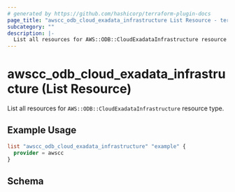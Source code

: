 ```yaml
---
# generated by https://github.com/hashicorp/terraform-plugin-docs
page_title: "awscc_odb_cloud_exadata_infrastructure List Resource - terraform-provider-awscc"
subcategory: ""
description: |-
  List all resources for AWS::ODB::CloudExadataInfrastructure resource type.
---
```


# awscc_odb_cloud_exadata_infrastructure (List Resource)

List all resources for `AWS::ODB::CloudExadataInfrastructure` resource type.

## Example Usage

```terraform
list "awscc_odb_cloud_exadata_infrastructure" "example" {
  provider = awscc
}
```

<!-- schema generated by tfplugindocs -->
## Schema
